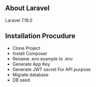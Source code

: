 ## About Laravel
Laravel 7.18.0

## Installation Procudure
   <ul>
        <li>Clone Project</li>
        <li>Install Composer</li>
        <li>Rename .env.example to .env</li>
        <li>Generate App Key</li>
        <li>Generate JWT secret For API purpose</li>
        <li>Migrate database</li>
        <li>DB seed</li>
    </ul>
